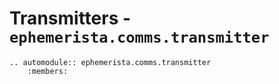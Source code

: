 # Transmitters - `ephemerista.comms.transmitter`

```{eval-rst}
.. automodule:: ephemerista.comms.transmitter
    :members:
```

